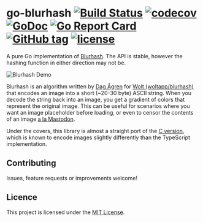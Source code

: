 # go-blurhash [![Build Status](https://travis-ci.org/bbrks/go-blurhash.svg)](https://travis-ci.org/bbrks/go-blurhash) [![codecov](https://codecov.io/gh/bbrks/go-blurhash/branch/master/graph/badge.svg)](https://codecov.io/gh/bbrks/go-blurhash) [![GoDoc](https://godoc.org/github.com/bbrks/go-blurhash?status.svg)](https://godoc.org/github.com/bbrks/go-blurhash) [![Go Report Card](https://goreportcard.com/badge/github.com/bbrks/go-blurhash)](https://goreportcard.com/report/github.com/bbrks/go-blurhash) [![GitHub tag](https://img.shields.io/github/tag/bbrks/go-blurhash.svg)](https://github.com/bbrks/go-blurhash/releases) [![license](https://img.shields.io/github/license/bbrks/go-blurhash.svg)](https://github.com/bbrks/go-blurhash/blob/master/LICENSE)

A pure Go implementation of [Blurhash](https://github.com/woltapp/blurhash). The API is stable, however the hashing function in either direction may not be.

![Blurhash Demo](https://i.imgur.com/9qxOXJW.png)

Blurhash is an algorithm written by [Dag Ågren](https://github.com/DagAgren) for [Wolt (woltapp/blurhash)](https://github.com/woltapp/blurhash) that encodes an image into a short (~20-30 byte) ASCII string. When you decode the string back into an image, you get a gradient of colors that represent the original image. This can be useful for scenarios where you want an image placeholder before loading, or even to censor the contents of an image [a la Mastodon](https://blog.joinmastodon.org/2019/05/improving-support-for-adult-content-on-mastodon/).

Under the covers, this library is almost a straight port of the [C version](https://github.com/woltapp/blurhash/tree/master/C), which is known to encode images slightly differently than the TypeScript implementation.

## Contributing

Issues, feature requests or improvements welcome!

## Licence

This project is licensed under the [MIT License](LICENSE).
